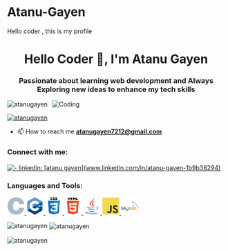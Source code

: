 # Atanu-Gayen
Hello coder , this is my profile
<h1 align="center">Hello Coder 👋, I'm Atanu Gayen</h1>
<h3 align="center">Passionate about learning web development and Always Exploring new ideas to enhance my tech skills</h3>
<img align="right" alt="Coding" width="400" src="https://www.google.com/url?sa=i&url=https%3A%2F%2Fgithub.com%2Frudrabarad%2FGifs&psig=AOvVaw0RclOMEQG-XJYdqHQd4w3y&ust=1753723005419000&source=images&cd=vfe&opi=89978449&ved=0CBQQjRxqFwoTCNDH6LrF3Y4DFQAAAAAdAAAAABAm">

<p align="left"> <img src="https://komarev.com/ghpvc/?username=atanugayen&label=Profile%20views&color=0e75b6&style=flat" alt="atanugayen" /> </p>

<p align="left"> <a href="https://github.com/ryo-ma/github-profile-trophy"><img src="https://github-profile-trophy.vercel.app/?username=atanugayen" alt="atanugayen" /></a> </p>

- 📫 How to reach me **atanugayen7212@gmail.com**

<h3 align="left">Connect with me:</h3>
<p align="left">
<a href="https://linkedin.com/in/- linkedin: [atanu gayen](www.linkedin.com/in/atanu-gayen-1b9b38294)" target="blank"><img align="center" src="https://raw.githubusercontent.com/rahuldkjain/github-profile-readme-generator/master/src/images/icons/Social/linked-in-alt.svg" alt="- linkedin: [atanu gayen](www.linkedin.com/in/atanu-gayen-1b9b38294)" height="30" width="40" /></a>
</p>

<h3 align="left">Languages and Tools:</h3>
<p align="left"> <a href="https://www.cprogramming.com/" target="_blank" rel="noreferrer"> <img src="https://raw.githubusercontent.com/devicons/devicon/master/icons/c/c-original.svg" alt="c" width="40" height="40"/> </a> <a href="https://www.w3schools.com/cpp/" target="_blank" rel="noreferrer"> <img src="https://raw.githubusercontent.com/devicons/devicon/master/icons/cplusplus/cplusplus-original.svg" alt="cplusplus" width="40" height="40"/> </a> <a href="https://www.w3schools.com/css/" target="_blank" rel="noreferrer"> <img src="https://raw.githubusercontent.com/devicons/devicon/master/icons/css3/css3-original-wordmark.svg" alt="css3" width="40" height="40"/> </a> <a href="https://www.w3.org/html/" target="_blank" rel="noreferrer"> <img src="https://raw.githubusercontent.com/devicons/devicon/master/icons/html5/html5-original-wordmark.svg" alt="html5" width="40" height="40"/> </a> <a href="https://www.java.com" target="_blank" rel="noreferrer"> <img src="https://raw.githubusercontent.com/devicons/devicon/master/icons/java/java-original.svg" alt="java" width="40" height="40"/> </a> <a href="https://developer.mozilla.org/en-US/docs/Web/JavaScript" target="_blank" rel="noreferrer"> <img src="https://raw.githubusercontent.com/devicons/devicon/master/icons/javascript/javascript-original.svg" alt="javascript" width="40" height="40"/> </a> <a href="https://www.mysql.com/" target="_blank" rel="noreferrer"> <img src="https://raw.githubusercontent.com/devicons/devicon/master/icons/mysql/mysql-original-wordmark.svg" alt="mysql" width="40" height="40"/> </a> </p>

<p><img align="left" src="https://github-readme-stats.vercel.app/api/top-langs?username=atanugayen&show_icons=true&locale=en&layout=compact" alt="atanugayen" /></p>

<p>&nbsp;<img align="center" src="https://github-readme-stats.vercel.app/api?username=atanugayen&show_icons=true&locale=en" alt="atanugayen" /></p>

<p><img align="center" src="https://github-readme-streak-stats.herokuapp.com/?user=atanugayen&" alt="atanugayen" /></p>
